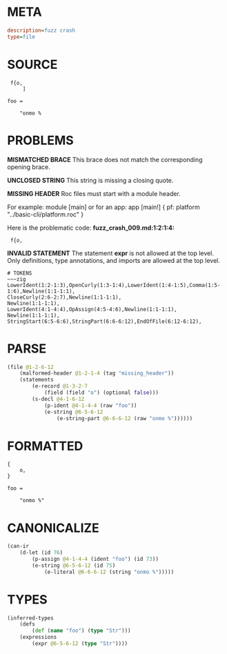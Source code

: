 # META
~~~ini
description=fuzz crash
type=file
~~~
# SOURCE
~~~roc
 f{o,
     ]

foo =

    "onmo %
~~~
# PROBLEMS
**MISMATCHED BRACE**
This brace does not match the corresponding opening brace.

**UNCLOSED STRING**
This string is missing a closing quote.

**MISSING HEADER**
Roc files must start with a module header.

For example:
        module [main]
or for an app:
        app [main!] { pf: platform "../basic-cli/platform.roc" }

Here is the problematic code:
**fuzz_crash_009.md:1:2:1:4:**
```roc
 f{o,
```


**INVALID STATEMENT**
The statement **expr** is not allowed at the top level.
Only definitions, type annotations, and imports are allowed at the top level.


~~~
# TOKENS
~~~zig
LowerIdent(1:2-1:3),OpenCurly(1:3-1:4),LowerIdent(1:4-1:5),Comma(1:5-1:6),Newline(1:1-1:1),
CloseCurly(2:6-2:7),Newline(1:1-1:1),
Newline(1:1-1:1),
LowerIdent(4:1-4:4),OpAssign(4:5-4:6),Newline(1:1-1:1),
Newline(1:1-1:1),
StringStart(6:5-6:6),StringPart(6:6-6:12),EndOfFile(6:12-6:12),
~~~
# PARSE
~~~clojure
(file @1-2-6-12
	(malformed-header @1-2-1-4 (tag "missing_header"))
	(statements
		(e-record @1-3-2-7
			(field (field "o") (optional false)))
		(s-decl @4-1-6-12
			(p-ident @4-1-4-4 (raw "foo"))
			(e-string @6-5-6-12
				(e-string-part @6-6-6-12 (raw "onmo %"))))))
~~~
# FORMATTED
~~~roc
{
	o,
}

foo = 

	"onmo %"
~~~
# CANONICALIZE
~~~clojure
(can-ir
	(d-let (id 76)
		(p-assign @4-1-4-4 (ident "foo") (id 73))
		(e-string @6-5-6-12 (id 75)
			(e-literal @6-6-6-12 (string "onmo %")))))
~~~
# TYPES
~~~clojure
(inferred-types
	(defs
		(def (name "foo") (type "Str")))
	(expressions
		(expr @6-5-6-12 (type "Str"))))
~~~